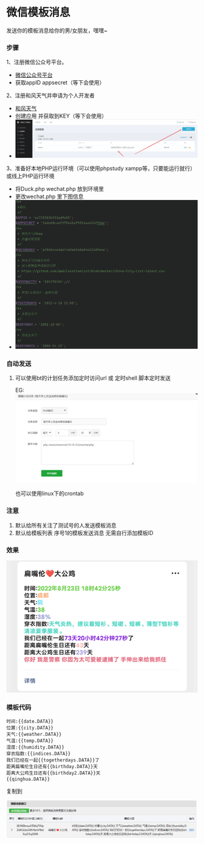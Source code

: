 # 微信模板消息

发送你的模板消息给你的男/女朋友，嘿嘿~

### 步骤

1、注册微信公众号平台。

- [微信公众号平台]([https://mp.weixin.qq.com/debug/cgi-bin/sandboxinfo?action=showinfo&t=sandbox/index])
- 获取appID appsecret（等下会使用）

2、注册和风天气并申请为个人开发者

- [和风天气](https://console.qweather.com/#/apps)
- 创建应用 并获取到KEY（等下会使用）
- ![image-20220823185853186](assets/image-20220823185853186.png)

3、准备好本地PHP运行环境（可以使用phpstudy xampp等，只要能运行就行）或线上PHP运行环境

- 将Duck.php wechat.php 放到环境里
- 更改wechat.php 里下图信息
- ![image-20220823190614380](assets/image-20220823190614380.png)

### 自动发送

1. 可以使用bt的计划任务添加定时访问url 或 定时shell 脚本定时发送

   EG:![image-20220823191217969](assets/image-20220823191217969.png)

   也可以使用linux下的crontab


### 注意

1. 默认给所有关注了测试号的人发送模板消息
2. 默认给模板列表 序号1的模板发送消息 无需自行添加模板ID

### 效果

![demo](assets/demo.png)

### 模板代码

```
时间:{{date.DATA}}
位置:{{city.DATA}}
天气:{{weather.DATA}}
气温:{{temp.DATA}}
湿度:{{humidity.DATA}}
穿衣指数:{{indices.DATA}}
我们已经在一起{{togetherdays.DATA}}了
距离扁嘴伦生日还有{{birthday.DATA}}天
距离大公鸡生日还有{{birthday2.DATA}}天
{{qinghua.DATA}}
```

复制到

![image-20220823190926225](assets/image-20220823190926225.png)